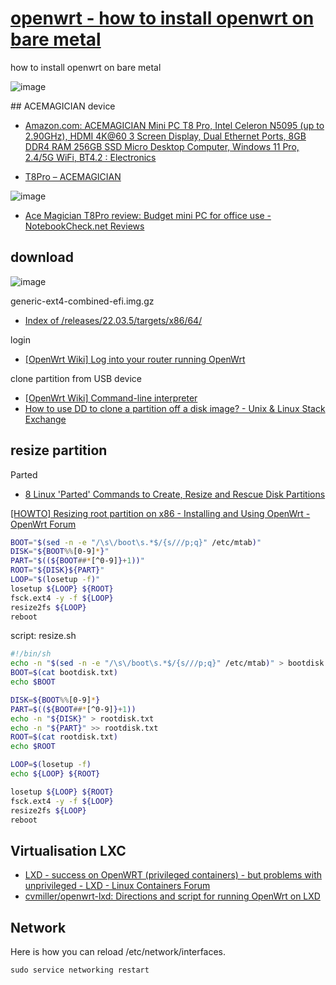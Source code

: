 # [openwrt - how to install openwrt on bare metal](https://tom-sapletta-com.github.io/openwrt/)
how to install openwrt on bare metal


![image](https://github.com/tom-sapletta-com/openwrt/assets/5669657/53958051-5f2e-43bc-9de0-9da91acae2ea)

‎## ACEMAGICIAN device

+ [Amazon.com: ACEMAGICIAN Mini PC T8 Pro, Intel Celeron N5095 (up to 2.90GHz), HDMI 4K@60 3 Screen Display, Dual Ethernet Ports, 8GB DDR4 RAM 256GB SSD Micro Desktop Computer, Windows 11 Pro, 2.4/5G WiFi, BT4.2 : Electronics](https://www.amazon.com/ACEMAGICIAN-Celeron-2-90GHz-Ethernet-Computer/dp/B0BMQ16KMN)


+ [T8Pro – ACEMAGICIAN](https://www.acemagic.com/pages/t8pro?_pos=1&_sid=20033dc9b&_ss=r)


![image](https://github.com/tom-sapletta-com/openwrt/assets/5669657/f65e10a0-bff8-4321-be56-bf0d09e2bf84)

+ [Ace Magician T8Pro review: Budget mini PC for office use - NotebookCheck.net Reviews](https://www.notebookcheck.net/Ace-Magician-T8Pro-review-Budget-mini-PC-for-office-use.680190.0.html)


## download

![image](https://github.com/tom-sapletta-com/openwrt/assets/5669657/03642113-2375-4578-815d-3e701ebd5e2e)

generic-ext4-combined-efi.img.gz
+ [Index of /releases/22.03.5/targets/x86/64/](https://downloads.openwrt.org/releases/22.03.5/targets/x86/64/)


login
+ [[OpenWrt Wiki] Log into your router running OpenWrt](https://openwrt.org/docs/guide-quick-start/walkthrough_login)


clone partition from USB device
+ [[OpenWrt Wiki] Command-line interpreter](https://openwrt.org/docs/guide-user/base-system/user.beginner.cli)
+ [How to use DD to clone a partition off a disk image? - Unix & Linux Stack Exchange](https://unix.stackexchange.com/questions/73125/how-to-use-dd-to-clone-a-partition-off-a-disk-image)


## resize partition

Parted
+ [8 Linux 'Parted' Commands to Create, Resize and Rescue Disk Partitions](https://www.tecmint.com/parted-command-to-create-resize-rescue-linux-disk-partitions/)

[[HOWTO] Resizing root partition on x86 - Installing and Using OpenWrt - OpenWrt Forum](https://forum.openwrt.org/t/howto-resizing-root-partition-on-x86/140631)

```sh
BOOT="$(sed -n -e "/\s\/boot\s.*$/{s///p;q}" /etc/mtab)"
DISK="${BOOT%%[0-9]*}"
PART="$((${BOOT##*[^0-9]}+1))"
ROOT="${DISK}${PART}"
LOOP="$(losetup -f)"
losetup ${LOOP} ${ROOT}
fsck.ext4 -y -f ${LOOP}
resize2fs ${LOOP}
reboot
```

script: 
resize.sh

```sh
#!/bin/sh
echo -n "$(sed -n -e "/\s\/boot\s.*$/{s///p;q}" /etc/mtab)" > bootdisk.txt
BOOT=$(cat bootdisk.txt)
echo $BOOT

DISK=${BOOT%%[0-9]*}
PART=$((${BOOT##*[^0-9]}+1))
echo -n "${DISK}" > rootdisk.txt
echo -n "${PART}" >> rootdisk.txt
ROOT=$(cat rootdisk.txt)
echo $ROOT

LOOP=$(losetup -f)
echo ${LOOP} ${ROOT}

losetup ${LOOP} ${ROOT}
fsck.ext4 -y -f ${LOOP}
resize2fs ${LOOP}
reboot
```


## Virtualisation LXC

+ [LXD - success on OpenWRT (privileged containers) - but problems with unprivileged - LXD - Linux Containers Forum](https://discuss.linuxcontainers.org/t/lxd-success-on-openwrt-privileged-containers-but-problems-with-unprivileged/1729/6)
+ [cvmiller/openwrt-lxd: Directions and script for running OpenWrt on LXD](https://github.com/cvmiller/openwrt-lxd)



## Network


Here is how you can reload /etc/network/interfaces.

```
sudo service networking restart
```

